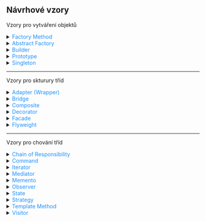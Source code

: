 ﻿## Návrhové vzory

Vzory pro vytváření objektů

<details>
<summary><span style="color:#1E90FF;">Factory Method</span></summary>

> [!IMPORTANT]
> Zaměřuje se na **vytváření jednoho typu produktu**. (Má jednu tovární metodu, která je přepsána v podtřídách.)
>
> Používá se, když je potřeba vytvořit objekty, které mohou být různých typů, ale sdílejí společné rozhraní.

- Problém:

  Představte si, že vytváříte aplikaci pro správu logistiky.

  První verze této aplikace zvládá pouze dopravu nákladními auty, takže většina kódu je v třídě `Truck`.

  Po čase se vaše aplikace stane populární. Denně dostáváte desítky požadavků od společností zabývajících se námořní
  dopravou, aby aplikace podporovala i námořní logistiku.

  <img src="../images/6Ry3w30HPF.png"/>

  > [!NOTE]
  > Přidání nové třídy do programu není jednoduché, pokud je zbytek kódu pevně svázán s existujícími třídami.

- Řešení:

  Vzor `Factory Method` navrhuje nahradit přímé volání konstruktorů (pomocí operátoru `new`) voláním speciální **tovární
  metody**.

  > [!NOTE]
  > Nemusíte se obávat: objekty se stále vytvářejí pomocí operátoru `new`, ale tento operátor je volán z tovární metody.
  >
  > Objekty vrácené tovární metodou se často nazývají **produkty**.

  <img src="../images/32ntGCZMUJ.png"/>

To umožňí možnost přepsat tovární metodu v podtřídě a změnit třídu produktů, které metoda vytváří

- Struktura:

  <img src="../images/SK8PEQ57KG.png"/>

    1. Produkt (`Product`): Definuje rozhraní pro objekty, které továrna vytváří.
    2. Konkrétní produkt (`ConcreteProduct`): Implementuje rozhraní produktu.
    3. Továrna (`Creator`): Deklaruje tovární metodu, která vrací objekty typu `Product`.
    4. Konkrétní továrna (`ConcreteCreator`): Přepisuje tovární metodu tak, aby vytvářela konkrétní produkty.

Tento vzor zajišťuje, že klientský kód (kód používající tovární metodu) nepozná rozdíl mezi produkty různých podtříd,
protože pracuje pouze s abstraktními produkty.

Příklad

```csharp
//1. Product interface
public interface ITransport
{
    void Deliver();
}

//2. ConcreteProduct classes
public class Truck : ITransport
{
    public void Deliver()
    {
        Console.WriteLine("Deliver by land in a box.");
    }
}

public class Ship : ITransport
{
    public void Deliver()
    {
        Console.WriteLine("Deliver by sea in a container.");
    }
}

//3. Creator abstract class
public abstract class Logistics
{
    // Factory Method
    public abstract ITransport CreateTransport();

    public void PlanDelivery()
    {
        var transport = CreateTransport();
        transport.Deliver();
    }
}

//4. ConcreteCreator classes
public class RoadLogistics : Logistics
{
    public override ITransport CreateTransport()
    {
        return new Truck();
    }
}

public class SeaLogistics : Logistics
{
    public override ITransport CreateTransport()
    {
        return new Ship();
    }
}

//5. Client code
class Program
{
    static void Main(string[] args)
    {
        Logistics logistics;

        // Depending on the configuration or environment, we can choose the logistics type
        logistics = new RoadLogistics();
        logistics.PlanDelivery();

        logistics = new SeaLogistics();
        logistics.PlanDelivery();
    }
}
```

</details>

<details>
<summary><span style="color:#1E90FF;">Abstract Factory</span></summary>

> [!IMPORTANT]
> Zaměřuje se na **vytváření celé rodiny produktů, které spolu souvisejí**. (Má několik továrních metod, které jsou
> implementovány v konkrétních továrnách.)
>
> Používá se, když je potřeba vytvořit sadu souvisejících nebo závislých objektů, které musí být použity společně.

- Problém:

  Představte si, že vytváříte simulátor obchodu s nábytkem.

  Kód se skládá z tříd, které reprezentují:
    1. Produkty z rodiny, jako například `Chair`, `Sofa` a `CoffeeTable`.
    2. Různé varianty této rodiny, například produkty `Chair`, `Sofa` a `CoffeeTable` jsou dostupné ve variantách
       `Modern`, `Victorian`, `ArtDeco`.

        <img src="../images/wVLtmuFEWr.png">

  Je třeba vytvořit jednotlivé kusy nábytku tak, aby odpovídaly ostatním objektům ve stejné rodině. (Zákazníci totiž
  neradi dostávají nesourodý nábytek.)

  <img src="../images/2gaLgutVIR.png">

  Moderní pohovka se nehodí k viktoriánským židlím.

  > [!NOTE]
  > Nechcete měnit stávající kód pokaždé, když přidáte nové produkty nebo rodiny produktů.
  >
  > Prodejci nábytku často aktualizují své katalogy, takže změny v základním kódu by byly zbytečně náročné.

- Řešení:

    1. Deklarování rozhraní pro každý typ produktu v rámci rodiny (např. židle, pohovka, konferenční stolek).

       Všechny varianty produktů poté implementují tato rozhraní.

       Například všechny varianty židlí implementují rozhraní `Chair`, všechny konferenční stolky implementují rozhraní
       `CoffeeTable` atd.

       <img src="../images/hJGmbHsLeI.png">

    2. Deklarovat `Abstract Factory` – rozhraní s metodami pro vytváření všech produktů v dané rodině (např.
       `createChair`, `createSofa`, `createCoffeeTable`).

       Tyto metody vrací `abstraktní` typy produktů, reprezentované výše zmíněnými rozhraními (`Chair`, `Sofa`,
       `CoffeeTable`).

       <img src="../images/ierpy4lHJC.png">

       Pro každou variantu produktů vytvoříte samostatnou tovární třídu, která vychází z rozhraní `AbstractFactory`.

       Například `ModernFurnitureFactory` vytvoří pouze produkty `ModernChair`, `ModernSofa` a `ModernCoffeeTable`.

  Klientský kód pracuje s továrnami i produkty výhradně prostřednictvím jejich abstraktních rozhraní.

  > [!NOTE]
  > To umožňuje měnit typ továrny a varianty produktů, které klientský kód obdrží, aniž by to klientský kód ovlivnilo.

- Struktura:

    <img src="../images/IN3lzoSUMT.png">

    1. Abstraktní produkty (`Abstract Products`)

       Rozhraní deklarující sadu příbuzných produktů tvořících jednu rodinu.

    2. Konkrétní produkty (`Concrete Products`)

       Implementace abstraktních produktů. Každý abstraktní produkt musí být implementován pro všechny varianty.
    3. Abstraktní továrna (`Abstract Factory`)

       Rozhraní deklarující metody pro vytváření produktů.
    4. Konkrétní továrny (`Concrete Factories`)

       Implementace abstraktní továrny.

       Každá konkrétní továrna odpovídá specifické variantě produktů.
    5. Klient (`Client`)

       Pracuje s produkty a továrnami prostřednictvím abstraktních rozhraní, což zajišťuje nezávislost na konkrétních
       implementacích.

Příklad:

```csharp
//1. Abstract Product interfaces
public interface IChair
{
    void SitOn();
}

public interface ISofa
{
    void LieOn();
}

public interface ICoffeeTable
{
    void PlaceItems();
}

//2. Concrete Product classes for Modern style
public class ModernChair : IChair
{
    public void SitOn()
    {
        Console.WriteLine("Sitting on a modern chair.");
    }
}

public class ModernSofa : ISofa
{
    public void LieOn()
    {
        Console.WriteLine("Lying on a modern sofa.");
    }
}

public class ModernCoffeeTable : ICoffeeTable
{
    public void PlaceItems()
    {
        Console.WriteLine("Placing items on a modern coffee table.");
    }
}

//2. Concrete Product classes for Victorian style
public class VictorianChair : IChair
{
    public void SitOn()
    {
        Console.WriteLine("Sitting on a Victorian chair.");
    }
}

public class VictorianSofa : ISofa
{
    public void LieOn()
    {
        Console.WriteLine("Lying on a Victorian sofa.");
    }
}

public class VictorianCoffeeTable : ICoffeeTable
{
    public void PlaceItems()
    {
        Console.WriteLine("Placing items on a Victorian coffee table.");
    }
}

//3. Abstract Factory interface
public interface IFurnitureFactory
{
    IChair CreateChair();
    ISofa CreateSofa();
    ICoffeeTable CreateCoffeeTable();
}

//4. Concrete Factory classes
public class ModernFurnitureFactory : IFurnitureFactory
{
    public IChair CreateChair()
    {
        return new ModernChair();
    }

    public ISofa CreateSofa()
    {
        return new ModernSofa();
    }

    public ICoffeeTable CreateCoffeeTable()
    {
        return new ModernCoffeeTable();
    }
}

public class VictorianFurnitureFactory : IFurnitureFactory
{
    public IChair CreateChair()
    {
        return new VictorianChair();
    }

    public ISofa CreateSofa()
    {
        return new VictorianSofa();
    }

    public ICoffeeTable CreateCoffeeTable()
    {
        return new VictorianCoffeeTable();
    }
}

//5. Client code
class Program
{
    static void Main(string[] args)
    {
        IFurnitureFactory factory;

        // Create modern furniture
        factory = new ModernFurnitureFactory();
        IChair modernChair = factory.CreateChair();
        ISofa modernSofa = factory.CreateSofa();
        ICoffeeTable modernTable = factory.CreateCoffeeTable();

        modernChair.SitOn();
        modernSofa.LieOn();
        modernTable.PlaceItems();

        // Create Victorian furniture
        factory = new VictorianFurnitureFactory();
        IChair victorianChair = factory.CreateChair();
        ISofa victorianSofa = factory.CreateSofa();
        ICoffeeTable victorianTable = factory.CreateCoffeeTable();

        victorianChair.SitOn();
        victorianSofa.LieOn();
        victorianTable.PlaceItems();
    }
}
```

</details>

<details>
<summary><span style="color:#1E90FF;">Builder</span></summary>

> [!IMPORTANT]
> Zaměřuje se na **konstrukci složitých objektů krok za krokem**. (Má několik metod pro konstrukci objektu, které mohou
> být volány v různém pořadí.)
>
> Používá se, když je potřeba vytvořit objekt, který se skládá z mnoha součástí, ale jeho vytváření je stejné pro
> všechny součásti.

- Problém:

  Představte si složitý objekt, který vyžaduje zdlouhavou a postupnou inicializaci mnoha polí a vnořených objektů.

  Takový inicializační kód bývá obvykle ukryt v obřím konstruktoru s mnoha parametry, nebo i hůře a to roztříštěn po
  celém klientském kódu.

    <img src="../images/NqjNbekRF2.png">

  Mohli byste program příliš zkomplikovat tím, že byste vytvořili podtřídu pro každou možnou konfiguraci objektu.

  Například, uvažujme, jak vytvořit objekt `House`.

    - Pro stavbu jednoduchého domu potřebujete postavit čtyři zdi a podlahu, nainstalovat dveře, osadit okna a postavit
      střechu. Ale co když chcete větší, světlejší dům se zahradou a dalšími vychytávkami (jako je topný systém, vodovod
      a elektroinstalace)?

      Nejjednodušším řešením je rozšířit základní třídu `House` a vytvořit sadu podtříd pokrývajících všechny kombinace
      parametrů. (Nakonec ale skončíte s obrovským množstvím podtříd.)

      Každý nový parametr, jako například styl verandy, si vyžádá další růst této hierarchie.

      Existuje jiný přístup, který nevyžaduje množení podtříd.

    - Můžete vytvořit obří konstruktor přímo v základní třídě `House` s veškerými možnými parametry, které objekt domu
      ovládají. (Tento přístup sice eliminuje potřebu podtříd, ale vytváří jiný problém.)

        <img src="../images/oXiTjeGZYK.png">

      Konstruktor s mnoha parametry má své nevýhody a to, že ne všechny parametry jsou vždy potřebné.

      Ve většině případů bude většina parametrů nepoužitá, což činí kód těžko čitelným a udržovatelným. (Například jen
      zlomek domů má bazény, takže parametry týkající se bazénů budou devětkrát z deseti zbytečné.)

- Řešení:

  Vzor Builder navrhuje přesunout kód konstrukce objektů z jejich vlastní třídy do samostatných objektů nazývaných
  `builders`.

    <img src="../images/XKFGaxW3GC.png">

  Tento vzor umožňuje konstruovat složité objekty krok za krokem.

  Nedovoluje ostatním objektům přístup k produktu během jeho konstrukce.

  Vzor organizuje konstrukci objektu do sady kroků (`buildWalls`, `buildDoor` atd.).

  Pro vytvoření objektu spustíte na objektu builder sérii těchto kroků.

  Důležitou částí je, že nemusíte volat všechny kroky. (Můžete zavolat jen ty kroky, které jsou potřebné pro vytvoření
  konkrétní konfigurace objektu.)

  Některé kroky konstrukce mohou vyžadovat různé implementace, když potřebujete vytvořit různé reprezentace produktu. (
  Například stěny chaty mohou být postaveny ze dřeva, zatímco stěny hradu musí být postaveny z kamene.)

  V tomto případě můžete vytvořit několik různých tříd builderů, které implementují stejnou sadu kroků, ale různými
  způsoby. Poté můžete tyto buildery použít v procesu konstrukce (tj. v nařízené sadě volání konstrukčních kroků) k
  vytvoření různých druhů objektů.

    <img src="../images/o5mZ6uXeRR.png">

  Například si představte builder, který staví vše ze dřeva a skla, druhý, který staví vše z kamene a železa, a třetí,
  který používá zlato a diamanty.

  Zavoláním stejné sady kroků získáte běžný dům od prvního builderu, malý hrad od druhého a palác od třetího.

  To by však fungovalo pouze v případě, že klientský kód, který volá stavební kroky, dokáže komunikovat s buildery
  pomocí společného rozhraní.

    <hr>

  Director

  Můžete jít dál a přesunout sérii volání kroků builderu, které používáte k vytvoření produktu, do samostatné třídy
  nazývané `director`.

  Třída director definuje pořadí, ve kterém se provádějí stavební kroky, zatímco builder poskytuje implementaci těchto
  kroků.

  <img src="../images/Z4EPv2avqi.png">

  Director zná, jaké kroky provést, aby vznikl funkční produkt.

  Použití třídy director není nezbytné. (Kroky konstrukce můžete vždy volat v určitém pořadí přímo z klientského kódu.)
  Třída director však může být vhodným místem pro uložení různých konstrukčních rutin, abyste je mohli znovu použít v
  celém programu.

  Navíc třída director zcela skrývá detaily konstrukce produktu před klientským kódem. (Klient potřebuje pouze přiřadit
  builder k directorovi, spustit konstrukci přes director a získat výsledek od builderu.)

- Struktura

    1. Rozhraní Builder deklaruje kroky konstrukce produktu, které jsou společné pro všechny typy builderů.

    2. Konkrétní buildeři poskytují různé implementace konstrukčních kroků. (Konkrétní buildeři mohou produkovat
       produkty, které nemusí dodržovat společné rozhraní.)

    3. Produkty jsou výsledné objekty. (Produkty vytvořené různými buildry nemusí patřit do stejné hierarchie tříd nebo
       rozhraní.)

    4. Třída Director definuje pořadí, ve kterém se volají konstrukční kroky, takže můžete vytvářet a znovu používat
       specifické konfigurace produktů.

    5. Klient musí přiřadit jeden z builder objektů k directorovi.

       Obvykle se to dělá jen jednou, prostřednictvím parametrů konstruktoru directora.

       Poté director používá tento builder objekt pro veškerou další konstrukci.

       Existuje však alternativní přístup, kdy klient předává builder objekt metodě produkce directora. (V tomto případě
       můžete použít jiný builder pokaždé, když
       něco produkujete s directorem.)

Příklad:

```csharp
// Rozhraní pro produkt
public interface IHouse
{
    void Show();
}

// Konkrétní produkt - Dřevěný dům
public class WoodenHouse : IHouse
{
    public void Show()
    {
        Console.WriteLine("Dřevěný dům postaven.");
    }
}

// Konkrétní produkt - Kamenný dům
public class StoneHouse : IHouse
{
    public void Show()
    {
        Console.WriteLine("Kamenný dům postaven.");
    }
}

// Rozhraní pro builder
public interface IHouseBuilder
{
    void BuildWalls();
    void BuildDoors();
    void BuildWindows();
    void BuildRoof();
    IHouse GetHouse();
}

// Konkrétní builder - Dřevěný dům
public class WoodenHouseBuilder : IHouseBuilder
{
    private WoodenHouse house = new WoodenHouse();

    public void BuildWalls()
    {
        Console.WriteLine("Stavba dřevěných zdí.");
    }

    public void BuildDoors()
    {
        Console.WriteLine("Instalace dřevěných dveří.");
    }

    public void BuildWindows()
    {
        Console.WriteLine("Instalace dřevěných oken.");
    }

    public void BuildRoof()
    {
        Console.WriteLine("Stavba dřevěné střechy.");
    }

    public IHouse GetHouse()
    {
        return house;
    }
}

// Konkrétní builder - Kamenný dům
public class StoneHouseBuilder : IHouseBuilder
{
    private StoneHouse house = new StoneHouse();

    public void BuildWalls()
    {
        Console.WriteLine("Stavba kamenných zdí.");
    }

    public void BuildDoors()
    {
        Console.WriteLine("Instalace kamenných dveří.");
    }

    public void BuildWindows()
    {
        Console.WriteLine("Instalace kamenných oken.");
    }

    public void BuildRoof()
    {
        Console.WriteLine("Stavba kamenné střechy.");
    }

    public IHouse GetHouse()
    {
        return house;
    }
}

// Director třída
public class HouseDirector
{
    private IHouseBuilder builder;

    public HouseDirector(IHouseBuilder builder)
    {
        this.builder = builder;
    }

    public void ConstructHouse()
    {
        builder.BuildWalls();
        builder.BuildDoors();
        builder.BuildWindows();
        builder.BuildRoof();
    }
}

// Klientský kód
class Program
{
    static void Main(string[] args)
    {
        // Vytvoření dřevěného domu
        IHouseBuilder woodenBuilder = new WoodenHouseBuilder();
        HouseDirector director = new HouseDirector(woodenBuilder);
        director.ConstructHouse();
        IHouse woodenHouse = woodenBuilder.GetHouse();
        woodenHouse.Show();
        
        // Vytvoření kamenného domu
        IHouseBuilder stoneBuilder = new StoneHouseBuilder();
        director = new HouseDirector(stoneBuilder);
        director.ConstructHouse();
        IHouse stoneHouse = stoneBuilder.GetHouse();
        stoneHouse.Show();
        
        // Vytvoření dřevěného domu bez použití Directora
        IHouseBuilder woodenBuilder = new WoodenHouseBuilder();
        woodenBuilder.BuildWalls();
        woodenBuilder.BuildDoors();
        woodenBuilder.BuildWindows();
        woodenBuilder.BuildRoof();
        IHouse woodenHouse = woodenBuilder.GetHouse();
        woodenHouse.Show();
    }
}
```

</details>

<details>
<summary><span style="color:#1E90FF;">Prototype</span></summary>

> [!IMPORTANT]
> Zaměřuje se na **vytváření objektů pomocí kopírování existujících objektů**. (Má metodu `clone`, která vytváří kopii
> objektu.)
>
> Používá se, když je potřeba vytvořit objekt, který je podobný existujícímu objektu, ale s některými změnami.

- Problém

  Představte si, že máte objekt a chcete vytvořit jeho přesnou kopii.

  Jak byste to udělali? Nejprve musíte vytvořit nový objekt stejné třídy. Poté musíte projít všechna pole původního
  objektu a zkopírovat jejich hodnoty do nového objektu.

  Super! Ale je tu háček. Ne všechny objekty lze takto kopírovat, protože některá jejich pole mohou být soukromá a
  nedostupná zvenčí.

  <img src="../images/gddGxGy2O7.png">

  Kopírování objektu „z vnějšku“ není vždy možné.

  Dalším problémem přímého přístupu je to, že musíte znát třídu objektu, abyste vytvořili jeho duplikát, čímž váš kód
  závisí na této třídě.

  Pokud vás další závislost neděsí, je tu ještě jedna potíž. Někdy znáte pouze rozhraní, kterému objekt odpovídá,
  nikoliv jeho konkrétní třídu. Například když metoda přijímá parametry, které splňují určité rozhraní.


- Řešení

  Vzor `prototyp` deleguje proces klonování na samotné objekty, které mají být klonovány.

  Tento vzor definuje společné rozhraní pro všechny objekty podporující klonování. (Toto rozhraní umožňuje klonovat
  objekt, aniž byste museli spojovat váš kód s třídou tohoto objektu.)

  Obvykle toto rozhraní obsahuje pouze jednu metodu `clone`.

  Implementace metody `clone` je velmi podobná ve všech třídách. (Metoda vytvoří objekt aktuální třídy a přenese všechny
  hodnoty polí starého objektu do nového.)

  > [!NOTE]
  > Můžete dokonce kopírovat soukromá pole, protože většina programovacích jazyků umožňuje objektům přistupovat k
  soukromým polím jiných objektů patřících ke stejné třídě.

  Objekt, který podporuje klonování, se nazývá `prototyp`. (Pokud mají vaše objekty desítky polí a stovky možných
  konfigurací, může jejich klonování sloužit jako alternativa k podtřídám.)

  <img src="../images/lRCeGcyyCN.png">

    - Struktura

        1. Rozhraní prototypu

           Deklaruje metodu klonování.

        2. Konkrétní prototyp

           Implementuje metodu klonování.

           Kromě kopírování dat původního objektu do klonu může tato metoda řešit i některé okrajové případy spojené s
           klonováním, jako je klonování propojených objektů, rozplétání
           rekurzivních závislostí atd.

        3. Klient

           Může vytvořit kopii libovolného objektu, který implementuje rozhraní prototypu.

Příklad:

```csharp
// Rozhraní pro prototyp
public interface IPrototype
{
    IPrototype Clone();
}

// Konkrétní prototyp - Kniha
public class Book : IPrototype
{
    public string Title { get; set; }
    public string Author { get; set; }

    public Book(string title, string author)
    {
        Title = title;
        Author = author;
    }

    // Metoda klonování
    public IPrototype Clone()
    {
        return new Book(Title, Author);
    }

    public void ShowDetails()
    {
        Console.WriteLine($"Kniha: {Title}, Autor: {Author}");
    }
}

// Klientský kód
class Program
{
    static void Main(string[] args)
    {
        // Původní objekt
        Book originalBook = new Book("1984", "George Orwell");
        originalBook.ShowDetails();

        // Klonovaný objekt
        Book clonedBook = (Book)originalBook.Clone();
        clonedBook.ShowDetails();
    }
}
```

</details>

<details>
<summary><span style="color:#1E90FF;">Singleton</span></summary>

> [!IMPORTANT]
> Zaměřuje se na **zajištění, že třída má pouze jednu instanci** a poskytuje globální přístup k ní.
>
> Používá se, když je potřeba, aby v systému existovala pouze jedna instance třídy, která je sdílena všemi ostatními

- Problém

  Vzor Singleton řeší dva problémy zároveň a porušuje `Princip jediné odpovědnosti`:

    1. Zajistit, že třída má pouze jednu instanci.

       Proč by někdo chtěl kontrolovat, kolik instancí třída má? Nejčastější důvod je kontrola přístupu k nějakému
       sdílenému zdroji, například databázi nebo souboru.

       Představte si, že jste vytvořili objekt, ale po chvíli jste se rozhodli vytvořit nový.

       Místo toho, abyste obdrželi nový objekt, dostanete ten, který jste již vytvořili.  (Tento způsob chování nelze
       implementovat běžným konstruktorem, protože volání konstruktoru musí vždy vrátit nový objekt podle návrhu.)

       <img src="../images/DI1aOl6eDo.png">

       Klienti si nemusí ani uvědomit, že pracují stále s tím samým objektem.

    2. Poskytnout globální přístupový bod k této instanci

       Stejně jako globální proměnná, i Singleton vzor vám umožňuje přistupovat k objektu z jakéhokoli místa v
       programu. (Nicméně chrání tuto instanci před přepsáním jiným kódem.)


- Řešení

  Všechny implementace Singleton mají dva společné kroky:

  - Udělejte výchozí konstruktor soukromý, aby zabránil jiným objektům používat operátor `new` s třídou Singleton.

  - Vytvořte statickou metodu pro tvorbu objektu, která slouží jako konstruktor.

    Tato metoda volá soukromý konstruktor pro vytvoření objektu a uloží ho do statického pole.

    Všechny následující volání této metody vrací tento uložený objekt.

Příklad:

```csharp
// Singleton třída
public class Singleton
{
    // Statická proměnná pro uložení jediné instance třídy
    private static Singleton instance;

    // Soukromý konstruktor, aby se zabránilo vytváření instancí zvenčí
    private Singleton() { }

    // Statická metoda pro získání jediné instance třídy
    public static Singleton GetInstance()
    {
        if (instance == null)
        {
            instance = new Singleton();
        }
        return instance;
    }

    // Příklad metody třídy Singleton
    public void ShowMessage()
    {
        Console.WriteLine("Toto je Singleton instance.");
    }
}

// Klientský kód
class Program
{
    static void Main(string[] args)
    {
        // Získání jediné instance třídy Singleton
        Singleton singleton = Singleton.GetInstance();
        singleton.ShowMessage();

        // Pokus o vytvoření další instance vrátí stejnou instanci
        Singleton anotherSingleton = Singleton.GetInstance();
        anotherSingleton.ShowMessage();

        // Ověření, že obě instance jsou stejné
        Console.WriteLine(object.ReferenceEquals(singleton, anotherSingleton)); // Výstup: True
    }
}
```
</details>

---

Vzory pro skturury tříd

<details>
<summary><span style="color:#1E90FF;">Adapter (Wrapper)</span></summary>

> [!IMPORTANT]
> Zaměřuje se na **přizpůsobení rozhraní existující třídy tak, aby vyhovovalo potřebám jiné třídy**.
> 
> Používá se, když je potřeba propojit dvě třídy, které nemají kompatibilní rozhraní.

- Problém

    Představte si, že vytváříte aplikaci pro sledování akciového trhu. 

    Aplikace stahuje data o akciích z různých zdrojů ve formátu XML a poté zobrazuje uživatelsky příjemné grafy a diagramy.

    V určitém okamžiku se rozhodnete vylepšit aplikaci integrací chytré analytické knihovny třetí strany. Ale je tu háček: analytická knihovna funguje pouze s daty ve formátu JSON.

    <img src="../images/gwMfzQMOvC.png">

    Nemůžete použít analytickou knihovnu "tak jak je", protože očekává data v formátu, který je nekompatibilní s vaší aplikací.

    Můžete změnit knihovnu, aby pracovala s XML. (To by však mohlo zničit některý existující kód, který na knihovnu spoléhá, nebo možná nemáte přístup k původnímu kódu knihovny, což tuto možnost činí nemožnou.)


- Řešení

    Můžete vytvořit `adapter`. 

    To je speciální objekt, který převádí rozhraní jednoho objektu tak, aby ho druhý objekt mohl pochopit.

    Adapter zabalí jeden z objektů a skryje složitost převodu, který se děje v pozadí. (Zabalený objekt si ani neuvědomuje adapter.) 

    Například můžete zabalit objekt, který pracuje v metrech a kilometrech, do adapteru, který převádí všechna data na imperiální jednotky, jako jsou stopy a míle.

    Adaptéry mohou nejen převádět data do různých formátů, ale mohou také pomoci objektům s různými rozhraními spolupracovat. 

    Jak to funguje:

    1. Adapter získá rozhraní kompatibilní s jedním z existujících objektů.
    2. Pomocí tohoto rozhraní může existující objekt bezpečně volat metody adapteru.
    3. Po obdržení požadavku adapter předá žádost druhému objektu, ale ve formátu a pořadí, které druhý objekt očekává.

    Někdy je dokonce možné vytvořit obousměrný adapter, který může převádět volání v obou směrech.

    <img src="../images/7NaF0iqhX4.png">

    Vraťme se zpět k naší aplikaci pro akciový trh. 

    Abychom vyřešili dilema nekompatibilních formátů, můžeme vytvořit XML-to-JSON adaptéry pro každou třídu analytické knihovny, se kterou náš kód přímo pracuje. 

    Poté upravíme náš kód, aby komunikoval s knihovnou pouze prostřednictvím těchto adaptérů. 

    Když adapter obdrží požadavek, přeloží příchozí XML data do JSON struktury a předá požadavek na příslušné metody zabaleného analytického objektu.

- Struktura

    <img src="../images/FGHnDA1tNp.png">

1. Client

    Třída, která obsahuje existující obchodní logiku programu.
2. Client Interface
 
    Popisuje protokol, který musí ostatní třídy dodržovat, aby mohly spolupracovat s klientským kódem.
3. Service

    Je užitečná třída (obvykle třetí strany nebo legacy), kterou klient nemůže použít přímo, protože má nekompatibilní rozhraní.
4. Adapter

    Třída, která je schopná pracovat s klientem i službou: implementuje klientské rozhraní, zatímco obaluje objekt služby. 

    Adapter přijímá volání od klienta prostřednictvím klientského rozhraní a převádí je na volání zabaleného objektu služby v formátu, který služba chápe.
5. Klientský kód není spojen s konkrétní třídou adapteru, pokud pracuje s adapterem prostřednictvím klientského rozhraní. 

    Díky tomu můžete do programu přidávat nové typy adapterů, aniž byste rozbili existující klientský kód. 

    > [!NOTE]
    > To může být užitečné, když se změní nebo nahradí rozhraní třídy služby, jelikož stačí vytvořit novou třídu adapteru, aniž byste museli měnit klientský kód.

Příklad:

```csharp
// Rozhraní klienta, které očekává data ve formátu JSON
public interface IJsonData
{
    string GetJsonData();
}

// Třída služby, která poskytuje data ve formátu XML
public class XmlDataService
{
    public string GetXmlData()
    {
        return "<data><item>Hodnota</item></data>";
    }
}

// Adapter, který převádí XML data na JSON data
public class XmlToJsonAdapter : IJsonData
{
    private readonly XmlDataService _xmlDataService;

    public XmlToJsonAdapter(XmlDataService xmlDataService)
    {
        _xmlDataService = xmlDataService;
    }

    public string GetJsonData()
    {
        // Získání XML dat ze služby
        string xmlData = _xmlDataService.GetXmlData();

        // Převod XML na JSON (zde je to zjednodušeno)
        string jsonData = "{\"data\": {\"item\": \"Hodnota\"}}";

        return jsonData;
    }
}

// Klientský kód, který pracuje s daty ve formátu JSON
public class Client
{
    private readonly IJsonData _jsonData;

    public Client(IJsonData jsonData)
    {
        _jsonData = jsonData;
    }

    public void DisplayData()
    {
        string data = _jsonData.GetJsonData();
        Console.WriteLine("Data ve formátu JSON: " + data);
    }
}

// Hlavní program
class Program
{
    static void Main(string[] args)
    {
        // Vytvoření instance služby, která poskytuje XML data
        XmlDataService xmlDataService = new XmlDataService();

        // Vytvoření adapteru, který převádí XML data na JSON data
        IJsonData jsonData = new XmlToJsonAdapter(xmlDataService);

        // Vytvoření klienta, který pracuje s JSON daty
        Client client = new Client(jsonData);

        // Zobrazení dat ve formátu JSON
        client.DisplayData();
    }
}
```
</details>

<details>
<summary><span style="color:#1E90FF;">Bridge</span></summary>

> [!IMPORTANT]
> Zaměřuje se na **rozložení velké třídy nebo několika tříd do dvou samostatných hierarchií** - abstrakce a implementace - které mohou být vyvíjeny nezávisle na sobě.
> 
> Používá se, když je potřeba, aby se abstrakce a implementace mohly vyvíjet nezávisle na sobě.

- Problém

    Řekněme, že máte geometrií `Shape` třídu se dvěma podtřídami: `Circle` a `Square`. 

    Chcete tuto hierarchii tříd rozšířit o barvy, takže plánujete vytvořit podtřídy `Red` a `Blue` pro tvary. 

    Avšak, protože už máte dvě podtřídy, budete muset vytvořit čtyři kombinace tříd, jako například `BlueCircle` a `RedSquare`.

    <img src="../images/cFT7edPhap.png">

    Počet kombinací tříd roste v geometrické progresi.

- Řešení

    Vzor Bridge se tento problém snaží vyřešit přechodem od dědičnosti k objektové kompozici.

    To znamená, že extrahujete jednu z dimenzí do samostatné hierarchie tříd, takže původní třídy budou odkazovat na objekt z nové hierarchie, místo aby měly celý svůj stav a chování v jedné třídě.

    <img src="../images/7Biis7dol1.png">

    Můžete zabránit explozí hierarchie tříd tím, že ji přeměníte na několik souvisejících hierarchií.

Příklad:

```csharp
// Rozhraní implementace
public interface IColor
{
    void ApplyColor();
}

// Konkrétní implementace - Červená barva
public class RedColor : IColor
{
    public void ApplyColor()
    {
        Console.WriteLine("Aplikování červené barvy.");
    }
}

// Konkrétní implementace - Modrá barva
public class BlueColor : IColor
{
    public void ApplyColor()
    {
        Console.WriteLine("Aplikování modré barvy.");
    }
}

// Abstrakce
public abstract class Shape
{
    protected IColor color;

    protected Shape(IColor color)
    {
        this.color = color;
    }

    public abstract void Draw();
}

// Rozšířená abstrakce - Kruh
public class Circle : Shape
{
    public Circle(IColor color) : base(color) { }

    public override void Draw()
    {
        Console.Write("Kreslení kruhu s barvou: ");
        color.ApplyColor();
    }
}

// Rozšířená abstrakce - Čtverec
public class Square : Shape
{
    public Square(IColor color) : base(color) { }

    public override void Draw()
    {
        Console.Write("Kreslení čtverce s barvou: ");
        color.ApplyColor();
    }
}

// Klientský kód
class Program
{
    static void Main(string[] args)
    {
        // Vytvoření červeného kruhu
        Shape redCircle = new Circle(new RedColor());
        redCircle.Draw();

        // Vytvoření modrého čtverce
        Shape blueSquare = new Square(new BlueColor());
        blueSquare.Draw();
    }
}
```
</details>

<details>
<summary><span style="color:#1E90FF;">Composite</span></summary>

> [!IMPORTANT]
> Zaměřuje se na **seskupení objektů do stromové struktury, aby bylo možné pracovat s jednotlivými objekty i skupinami objektů stejným způsobem**.
> 
> Používá se, když je potřeba pracovat s objekty a skupinami objektů stejným způsobem.

- Problém

    Má smysl pouze tehdy, když jádrový model vaší aplikace lze reprezentovat jako strom.

    Například si představte, že máte dva typy objektů: `Produkty` a `Krabice`. 

    - `Krabice` může obsahovat několik `Produktů` a také několik menších `Krabic`. 
    - Tyto malé `Krabice` mohou také obsahovat některé `Produkty` nebo ještě menší `Krabice` a tak dále.

    Řekněme, že se rozhodnete vytvořit objednávkový systém, který používá tyto třídy. 

    Objednávky mohou obsahovat jednoduché produkty bez jakéhokoliv balení, stejně jako krabice plné produktů... a dalších krabic. Jak byste určili celkovou cenu takové objednávky?

    <img src="../images/HV5zUWuMiu.png">

    Objednávka může zahrnovat různé produkty, zabalené v krabicích, které jsou zabalené v ještě větších krabicích a tak dále. (Celá struktura vypadá jako obrácený strom.)

    Můžete zkusit přímý přístup, tak že rozbalíte všechny krabice, projdete všechny produkty a pak spočítáte celkovou cenu. 

    To by bylo v reálném světě proveditelné, ale v programu to není tak jednoduché, jako provést smyčku. 

    Musíte znát třídy `Produktů` a `Krabic`, kterými procházíte, úroveň zanoření krabic a další detaily předem. 

    To vše činí přímý přístup buď příliš nepohodlným, nebo dokonce nemožným.

- Řešení

    Vzorec `Composite` navrhuje, abyste pracovali s `Produkty` a `Krabicemi` prostřednictvím společného rozhraní, které vyhlašuje metodu pro výpočet celkové ceny.

    Jak by tato metoda fungovala? U produktu by jednoduše vrátila cenu produktu. 

    - U krabice by prošla každý prvek, který obsahuje, zeptala se na jeho cenu a pak vrátila celkovou cenu této krabice. 
    - Pokud by některý z těchto prvků byla menší krabice, tato krabice by začala procházet svůj obsah a tak dále, dokud by nebyly vypočítány ceny všech vnitřních komponent.
    - Krabice by dokonce mohla přidat nějaké dodatečné náklady na konečnou cenu, například náklady na balení.

    <img src="../images/A6QaLVyhyO.png">

    Vzorec `Composite` umožňuje provádět chování rekurzivně na všech komponentách objektového stromu.

    Největší výhodou tohoto přístupu je, že se nemusíte starat o konkrétní třídy objektů, které tvoří strom. 

    Nemusíte vědět, zda je objekt jednoduchý produkt, nebo sofistikovaná krabice. 

    Všechny je můžete ošetřovat stejně prostřednictvím společného rozhraní. 

    Když zavoláte metodu, objekty samy předají požadavek dolů stromem.

- Struktura

    <img src="../images/lhkGBjJ7SB.png">

    1. Component

       Rozhraní popisuje operace, které jsou společné jak pro jednoduché, tak pro složité prvky stromu.

    2. Leaf

       Základní prvek stromu, který nemá pod-prvky.

       Obvykle právě listové komponenty vykonávají většinu skutečné práce, protože nemají nikoho, na koho by práci delegovaly.

    3. Container (nebo také `composite`)

       Prvek, který má pod-prvky: listy nebo jiné kontejnery.

       Kontejner nezná konkrétní třídy svých dětí. (Pracuje s pod-prvky pouze prostřednictvím komponentového rozhraní.)

       Po obdržení požadavku kontejner deleguje práci na své pod-prvky, zpracuje mezivýsledky a pak vrátí konečný výsledek klientovi.

    4. Client

       Pracuje se všemi prvky prostřednictvím komponentového rozhraní. (Díky tomu může klient pracovat stejně s jednoduchými i složitými prvky stromu.)

Příklad:

```csharp
// Rozhraní Component, které deklaruje operace společné pro jednoduché i složité prvky stromu
public interface IComponent
{
    void DisplayPrice();
}

// Třída Leaf, která reprezentuje základní prvek stromu bez pod-prvků
public class Product : IComponent
{
    private string name;
    private int price;

    public Product(string name, int price)
    {
        this.name = name;
        this.price = price;
    }

    public void DisplayPrice()
    {
        Console.WriteLine($"{name}: {price} Kč");
    }
}

// Třída Composite, která reprezentuje prvek stromu s pod-prvky
public class Box : IComponent
{
    private string name;
    private List<IComponent> components = new List<IComponent>();

    public Box(string name)
    {
        this.name = name;
    }

    public void AddComponent(IComponent component)
    {
        components.Add(component);
    }

    public void DisplayPrice()
    {
        Console.WriteLine($"{name} obsahuje:");
        foreach (var component in components)
        {
            component.DisplayPrice();
        }
    }
}

// Klientský kód
class Program
{
    static void Main(string[] args)
    {
        // Vytvoření produktů
        IComponent product1 = new Product("Produkt 1", 100);
        IComponent product2 = new Product("Produkt 2", 200);
        IComponent product3 = new Product("Produkt 3", 300);

        // Vytvoření krabice a přidání produktů
        Box box1 = new Box("Krabice 1");
        box1.AddComponent(product1);
        box1.AddComponent(product2);

        // Vytvoření další krabice a přidání produktů a krabice
        Box box2 = new Box("Krabice 2");
        box2.AddComponent(box1);
        box2.AddComponent(product3);

        // Zobrazení cen všech produktů a krabic
        box2.DisplayPrice();
    }
}
```
</details>

<details>
<summary><span style="color:#1E90FF;">Decorator</span></summary>

> [!IMPORTANT]
> Zaměřuje se na **přidání nových funkcí existující třídě, aniž by bylo nutné měnit její kód**.
> 
> Používá se, když je potřeba přidat nové funkce existující třídě, ale nemůžete nebo nechcete měnit její kód.

- Problém

    Představte si, že máte třídu `Car`, která má metodu `Drive`. 

    Nyní chcete přidat novou funkcionalitu, například `CarWithNavigation`, která umožňuje vozidlu navigovat. 

    Můžete přidat novou metodu `Navigate` do třídy `Car`, ale co když budete chtít vozidlo s navigací, ale bez klimatizace? 

    Nebo vozidlo s klimatizací, ale bez navigace? 

    Nebo vozidlo s oběma funkcemi? 

    Přidávání všech těchto kombinací do třídy `Car` by vedlo k explozi tříd.

- Řešení

    Vzor `Decorator` řeší tento problém tím, že vytváří nové třídy, které obalují původní třídu a přidávají novou funkcionalitu.

    Každý dekorátor implementuje stejné rozhraní jako původní třída a obsahuje odkaz na původní třídu. 

    Když dekorátor obdrží požadavek, může buď přidat novou funkcionalitu, nebo předat požadavek původní třídě.

    Výhodou tohoto přístupu je, že můžete kombinovat různé dekorátory, abyste získali různé kombinace funkcí. 

    Můžete také snadno přidávat nové dekorátory, aniž byste museli měnit původní třídu.

Příklad:

```csharp
// Rozhraní pro auto
public interface ICar
{
    void Drive();
}

// Konkrétní třída auta
public class Car : ICar
{
    public void Drive()
    {
        Console.WriteLine("Auto jede.");
    }
}

// Abstraktní dekorátor, který implementuje rozhraní ICar
public abstract class CarDecorator : ICar
{
    protected ICar car;

    public CarDecorator(ICar car)
    {
        this.car = car;
    }

    public virtual void Drive()
    {
        car.Drive();
    }
}

// Konkrétní dekorátor pro navigaci
public class CarWithNavigation : CarDecorator
{
    public CarWithNavigation(ICar car) : base(car) { }

    public override void Drive()
    {
        base.Drive();
        Console.WriteLine("Navigace je zapnutá.");
    }
}

// Konkrétní dekorátor pro klimatizaci
public class CarWithAirConditioning : CarDecorator
{
    public CarWithAirConditioning(ICar car) : base(car) { }

    public override void Drive()
    {
        base.Drive();
        Console.WriteLine("Klimatizace je zapnutá.");
    }
}

// Klientský kód
class Program
{
    static void Main(string[] args)
    {
        // Vytvoření základního auta
        ICar car = new Car();
        car.Drive();

        // Vytvoření auta s navigací
        ICar carWithNav = new CarWithNavigation(car);
        carWithNav.Drive();

        // Vytvoření auta s navigací a klimatizací
        ICar carWithNavAndAC = new CarWithAirConditioning(carWithNav);
        carWithNavAndAC.Drive();
    }
}
```

</details>

<details>
<summary><span style="color:#1E90FF;">Facade</span></summary>

> [!IMPORTANT]
> Zaměřuje se na **poskytnutí jednoduchého rozhraní pro složitý systém tříd**.
> 
> Používá se, když je potřeba poskytnout jednoduché rozhraní pro složitý systém tříd.

- Problém

    Představte si, že máte složitý systém tříd, který poskytuje mnoho funkcí, ale je obtížné s ním pracovat. 

    Například, když potřebujete provést několik kroků, než můžete zavolat metodu, která vás zajímá. 

    Nebo když musíte pracovat s několika třídami najednou, abyste dosáhli svého cíle.

- Řešení

    Vzor `Facade` poskytuje jednoduché rozhraní pro složitý systém tříd. 

    Toto rozhraní skrývá složitost systému a poskytuje jednotné rozhraní pro klienty.

    Když klient zavolá metodu na fasádě, fasáda zpracuje požadavek a předá ho jednotlivým třídám v systému. 

    Klient nemusí znát vnitřní strukturu systému ani pracovat s jednotlivými třídami přímo.

    Výhody fasády:

    - Skrývá složitost systému.
    - Poskytuje jednotné rozhraní pro klienty.
    - Umožňuje snadné použití systému.

Příklad:

```csharp
// Rozhraní pro subsystém A
public class SubsystemA
{
    public void OperationA()
    {
        Console.WriteLine("Operace A");
    }
}

// Rozhraní pro subsystém B
public class SubsystemB
{
    public void OperationB()
    {
        Console.WriteLine("Operace B");
    }
}

// Fasáda, která poskytuje jednoduché rozhraní pro složitý systém tříd
public class Facade
{
    private SubsystemA subsystemA;
    private SubsystemB subsystemB;

    public Facade()
    {
        subsystemA = new SubsystemA();
        subsystemB = new SubsystemB();
    }

    public void Operation()
    {
        subsystemA.OperationA();
        subsystemB.OperationB();
    }
}

// Klientský kód
class Program
{
    static void Main(string[] args)
    {
        Facade facade = new Facade();
        facade.Operation();
    }
}
```
</details>

<details>
<summary><span style="color:#1E90FF;">Flyweight</span></summary>

> [!IMPORTANT]
> Zaměřuje se na **sdílení velkého počtu malých objektů**.
> 
> Používá se, když je potřeba vytvořit velké množství malých objektů.

- Problém

    Představte si, že máte aplikaci pro kreslení, která umožňuje uživatelům kreslit různé tvary. 

    Každý tvar má svou vlastní barvu, kterou si uživatel může vybrat. 

    Když uživatel vybere tvar a barvu, aplikace vytvoří nový objekt pro tento tvar a barvu.

    Pokud uživatel vybere stejný tvar a barvu, aplikace vytvoří nový objekt. 

    To může vést k vytvoření velkého množství objektů, které jsou si velmi podobné.

- Řešení

    Vzor `Flyweight` řeší tento problém tím, že vytváří jednu instanci objektu pro každý unikátní stav objektu a sdílí ji mezi všemi objekty se stejným stavem.

    Když uživatel vybere tvar a barvu, aplikace nevytváří nový objekt, ale používá existující objekt pro tento tvar a barvu.

    Výhody vzoru `Flyweight`:

    - Ušetří paměť tím, že sdílí objekty.
    - Sníží počet objektů v paměti.
    - Umožňuje vytvářet velké množství objektů.

Příklad:

```csharp
// Rozhraní pro Flyweight
public interface IShape
{
    void Draw(string color);
}

// Konkrétní třída Flyweight
public class Circle : IShape
{
    private string _shapeType;

    public Circle()
    {
        _shapeType = "Kruh";
    }

    public void Draw(string color)
    {
        Console.WriteLine($"Kreslení {_shapeType} s barvou: {color}");
    }
}

// Flyweight Factory
public class ShapeFactory
{
    private static Dictionary<string, IShape> _shapes = new Dictionary<string, IShape>();

    public static IShape GetShape(string shapeType)
    {
        if (!_shapes.ContainsKey(shapeType))
        {
            switch (shapeType)
            {
                case "Kruh":
                    _shapes[shapeType] = new Circle();
                    break;
                // Můžete přidat další tvary zde
            }
        }
        return _shapes[shapeType];
    }
}

// Klientský kód
class Program
{
    static void Main(string[] args)
    {
        IShape shape1 = ShapeFactory.GetShape("Kruh");
        shape1.Draw("Červená");

        IShape shape2 = ShapeFactory.GetShape("Kruh");
        shape2.Draw("Modrá");

        IShape shape3 = ShapeFactory.GetShape("Kruh");
        shape3.Draw("Zelená");

        // Ověření, že shape1, shape2 a shape3 jsou stejná instance
        Console.WriteLine(object.ReferenceEquals(shape1, shape2)); // Výstup: True
        Console.WriteLine(object.ReferenceEquals(shape2, shape3)); // Výstup: True
    }
}
```
</details>

--- 

Vzory pro chování tříd

<details>
<summary><span style="color:#1E90FF;">Chain of Responsibility</span></summary>

> [!IMPORTANT]
> Zaměřuje se na **řetězení objektů, které mohou zpracovat požadavek**.
> 
> Používá se, když je potřeba, aby více objektů mohlo zpracovat požadavek.

- Problém

    Představte si, že máte aplikaci pro zpracování žádostí. 

    Každá žádost může být zpracována jedním nebo více objekty. 

    Například žádost o slevu může být zpracována manažerem, vedoucím oddělení nebo ředitelem.

    Jak můžete implementovat tento systém tak, aby bylo možné snadno přidávat nebo odebírat objekty, které mohou zpracovat žádost?

- Řešení

    Vzor `Chain of Responsibility` řeší tento problém tím, že vytváří řetězec objektů, které mohou zpracovat požadavek. 

    Každý objekt v řetězci má odkaz na následující objekt v řetězci. 

    Když objekt obdrží požadavek, může buď zpracovat požadavek, nebo předat požadavek dalšímu objektu v řetězci.

    Výhody vzoru `Chain of Responsibility`:

    - Umožňuje snadné přidávání nebo odebírání objektů v řetězci.
    - Umožňuje objektům zpracovat požadavek, aniž by klient musel znát vnitřní strukturu řetězce.

Příklad:

```csharp
// Rozhraní pro zpracovatele požadavků
public abstract class Handler
{
    protected Handler nextHandler;

    public void SetNextHandler(Handler handler)
    {
        nextHandler = handler;
    }

    public abstract void HandleRequest(string request);
}

// Konkrétní zpracovatel - Manažer
public class Manager : Handler
{
    public override void HandleRequest(string request)
    {
        if (request == "Sleva")
        {
            Console.WriteLine("Manažer zpracovává žádost o slevu.");
        }
        else if (nextHandler != null)
        {
            nextHandler.HandleRequest(request);
        }
    }
}

// Konkrétní zpracovatel - Vedoucí oddělení
public class DepartmentHead : Handler
{
    public override void HandleRequest(string request)
    {
        if (request == "Sleva")
        {
            Console.WriteLine("Vedoucí oddělení zpracovává žádost o slevu.");
        }
        else if (nextHandler != null)
        {
            nextHandler.HandleRequest(request);
        }
    }
}

// Konkrétní zpracovatel - Ředitel
public class Director : Handler
{
    public override void HandleRequest(string request)
    {
        if (request == "Sleva")
        {
            Console.WriteLine("Ředitel zpracovává žádost o slevu.");
        }
        else if (nextHandler != null)
        {
            nextHandler.HandleRequest(request);
        }
    }
}

// Klientský kód
class Program
{
    static void Main(string[] args)
    {
        // Vytvoření zpracovatelů
        Handler manager = new Manager();
        Handler departmentHead = new DepartmentHead();
        Handler director = new Director();

        // Nastavení řetězce zpracovatelů
        manager.SetNextHandler(departmentHead);
        departmentHead.SetNextHandler(director);

        // Odeslání žádosti
        manager.HandleRequest("Sleva");
    }
}
```
</details>

<details>
<summary><span style="color:#1E90FF;">Command</span></summary>

> [!IMPORTANT]
> Zaměřuje se na **zapouzdření požadavku jako objekt**.
> 
> Používá se, když je potřeba zapouzdřit požadavek jako objekt.

- Problém

    Představte si, že máte aplikaci pro ovládání domácího zařízení. 

    Každé zařízení má několik funkcí, které mohou být spuštěny pomocí tlačítek na dálkovém ovladači. 

    Jak můžete implementovat tento systém tak, aby bylo možné snadno přidávat nebo odebírat funkce?

- Řešení

    Vzor `Command` řeší tento problém tím, že zapouzdřuje požadavek jako objekt. 

    Každý objekt představuje jednu funkci a obsahuje metodu pro spuštění této funkce. 

    Když uživatel stiskne tlačítko na dálkovém ovladači, aplikace vytvoří objekt pro tuto funkci a spustí metodu pro spuštění této funkce.

    Výhody vzoru `Command`:

    - Umožňuje snadné přidávání nebo odebírání funkcí.
    - Umožňuje zapouzdřit požadavek jako objekt.

Příklad:

```csharp
// Rozhraní pro příkaz
public interface ICommand
{
    void Execute();
}

// Konkrétní příkaz pro zapnutí světla
public class LightOnCommand : ICommand
{
    private Light _light;

    public LightOnCommand(Light light)
    {
        _light = light;
    }

    public void Execute()
    {
        _light.On();
    }
}

// Konkrétní příkaz pro vypnutí světla
public class LightOffCommand : ICommand
{
    private Light _light;

    public LightOffCommand(Light light)
    {
        _light = light;
    }

    public void Execute()
    {
        _light.Off();
    }
}

// Přijímač - Světlo
public class Light
{
    public void On()
    {
        Console.WriteLine("Světlo je zapnuté.");
    }

    public void Off()
    {
        Console.WriteLine("Světlo je vypnuté.");
    }
}

// Invoker - Dálkový ovladač
public class RemoteControl
{
    private ICommand _command;

    public void SetCommand(ICommand command)
    {
        _command = command;
    }

    public void PressButton()
    {
        _command.Execute();
    }
}

// Klientský kód
class Program
{
    static void Main(string[] args)
    {
        Light livingRoomLight = new Light();
        ICommand lightOn = new LightOnCommand(livingRoomLight);
        ICommand lightOff = new LightOffCommand(livingRoomLight);

        RemoteControl remote = new RemoteControl();

        // Zapnutí světla
        remote.SetCommand(lightOn);
        remote.PressButton();

        // Vypnutí světla
        remote.SetCommand(lightOff);
        remote.PressButton();
    }
}
```
</details>

<details>
<summary><span style="color:#1E90FF;">Iterator</span></summary>

> [!IMPORTANT]
> Zaměřuje se na **poskytnutí způsobu, jak přistupovat k prvkům kolekce bez odhalení její vnitřní reprezentace**.
> 
> Používá se, když je potřeba přistupovat k prvkům kolekce bez odhalení její vnitřní reprezentace.

- Problém

    Představte si, že máte kolekci prvků, například seznam knih. 

    Jak můžete implementovat způsob, jak přistupovat k prvkům této kolekce, aniž byste museli znát vnitřní reprezentaci kolekce?

- Řešení

    Vzor `Iterator` řeší tento problém tím, že poskytuje způsob, jak přistupovat k prvkům kolekce bez odhalení její vnitřní reprezentace. 

    Každá kolekce má svůj vlastní iterátor, který poskytuje metody pro přístup k prvkům kolekce.

    Výhody vzoru `Iterator`:

    - Umožňuje přistupovat k prvkům kolekce bez odhalení její vnitřní reprezentace.
    - Umožňuje iterovat přes prvky kolekce bez znalosti vnitřní struktury kolekce.

Příklad:

```csharp
// Rozhraní pro iterátor
public interface IIterator
{
    bool HasNext();
    object Next();
}

// Rozhraní pro kolekci
public interface IAggregate
{
    IIterator CreateIterator();
}

// Konkrétní kolekce - Knihovna
public class Library : IAggregate
{
    private List<string> books = new List<string>();

    public void AddBook(string book)
    {
        books.Add(book);
    }

    public IIterator CreateIterator()
    {
        return new LibraryIterator(books);
    }
}

// Konkrétní iterátor - Iterátor knihovny
public class LibraryIterator : IIterator
{
    private List<string> books;
    private int position = 0;

    public LibraryIterator(List<string> books)
    {
        this.books = books;
    }

    public bool HasNext()
    {
        return position < books.Count;
    }

    public object Next()
    {
        if (this.HasNext())
        {
            return books[position++];
        }
        else
        {
            return null;
        }
    }
}

// Klientský kód
class Program
{
    static void Main(string[] args)
    {
        Library library = new Library();
        library.AddBook("Kniha 1");
        library.AddBook("Kniha 2");
        library.AddBook("Kniha 3");

        IIterator iterator = library.CreateIterator();

        while (iterator.HasNext())
        {
            string book = (string)iterator.Next();
            Console.WriteLine(book);
        }
    }
}
```
</details>

<details>
<summary><span style="color:#1E90FF;">Mediator</span></summary>

> [!IMPORTANT]
> Zaměřuje se na **definování objektu, který zprostředkovává komunikaci mezi objekty**.
> 
> Používá se, když je potřeba definovat objekt, který zprostředkovává komunikaci mezi objekty.

- Problém

    Představte si, že máte aplikaci pro chatování, která umožňuje uživatelům posílat zprávy mezi sebou. 

    Každý uživatel může poslat zprávu jinému uživateli. 

    Jak můžete implementovat tento systém tak, aby uživatelé mohli posílat zprávy mezi sebou, aniž by museli znát identitu jiných uživatelů?

- Řešení

    Vzor `Mediator` řeší tento problém tím, že definuje objekt, který zprostředkovává komunikaci mezi objekty. 

    Každý objekt v systému komunikuje pouze s tímto objektem, který zprostředkovává komunikaci. 

    Když objekt chce poslat zprávu jinému objektu, pošle zprávu tomuto objektu prostřednictvím objektu mediátoru.

    Výhody vzoru `Mediator`:

    - Umožňuje objektům komunikovat mezi sebou, aniž by musely znát identitu jiných objektů.
    - Umožňuje snadné přidávání nebo odebírání objektů v systému.

Příklad:

```csharp
// Rozhraní pro mediátora
public interface IMediator
{
    void SendMessage(string message, Colleague colleague);
}

// Abstraktní třída pro kolegy
public abstract class Colleague
{
    protected IMediator mediator;

    public Colleague(IMediator mediator)
    {
        this.mediator = mediator;
    }
}

// Konkrétní třída pro kolegu A
public class ColleagueA : Colleague
{
    public ColleagueA(IMediator mediator) : base(mediator) { }

    public void Send(string message)
    {
        Console.WriteLine("ColleagueA posílá zprávu: " + message);
        mediator.SendMessage(message, this);
    }

    public void Receive(string message)
    {
        Console.WriteLine("ColleagueA přijímá zprávu: " + message);
    }
}

// Konkrétní třída pro kolegu B
public class ColleagueB : Colleague
{
    public ColleagueB(IMediator mediator) : base(mediator) { }

    public void Send(string message)
    {
        Console.WriteLine("ColleagueB posílá zprávu: " + message);
        mediator.SendMessage(message, this);
    }

    public void Receive(string message)
    {
        Console.WriteLine("ColleagueB přijímá zprávu: " + message);
    }
}

// Konkrétní třída pro mediátora
public class ConcreteMediator : IMediator
{
    public ColleagueA ColleagueA { get; set; }
    public ColleagueB ColleagueB { get; set; }

    public void SendMessage(string message, Colleague colleague)
    {
        if (colleague == ColleagueA)
        {
            ColleagueB.Receive(message);
        }
        else
        {
            ColleagueA.Receive(message);
        }
    }
}

// Klientský kód
class Program
{
    static void Main(string[] args)
    {
        ConcreteMediator mediator = new ConcreteMediator();

        ColleagueA colleagueA = new ColleagueA(mediator);
        ColleagueB colleagueB = new ColleagueB(mediator);

        mediator.ColleagueA = colleagueA;
        mediator.ColleagueB = colleagueB;

        colleagueA.Send("Ahoj B!");
        colleagueB.Send("Ahoj A!");
    }
}
```
</details>

<details>
<summary><span style="color:#1E90FF;">Memento</span></summary>

> [!IMPORTANT]
> Zaměřuje se na **uchování a obnovení stavu objektu**.
> 
> Používá se, když je potřeba uchovat a obnovit stav objektu.

- Problém

    Představte si, že máte aplikaci pro kreslení, která umožňuje uživatelům kreslit různé tvary. 

    Uživatel může měnit barvu, velikost nebo polohu tvaru. 

    Jak můžete implementovat způsob, jak uživatel může vrátit změny, kter

- Řešení

    Vzor `Memento` řeší tento problém tím, že uchovává stav objektu a umožňuje obnovit tento stav. 

    Memento je objekt, který uchovává stav objektu. 

    Originátor je objekt, který uchovává memento. 

    Když uživatel chce vrátit změny, aplikace obnoví stav objektu z memento.

    Výhody vzoru `Memento`:

    - Umožňuje uchovat a obnovit stav objektu.
    - Umožňuje vrátit změny, které byly provedeny na objektu.

Příklad:

```csharp
// Rozhraní pro memento
public interface IMemento
{
    string GetName();
    string GetState();
    DateTime GetDate();
}

// Konkrétní třída memento
public class ConcreteMemento : IMemento
{
    private string _state;
    private DateTime _date;

    public ConcreteMemento(string state)
    {
        this._state = state;
        this._date = DateTime.Now;
    }

    public string GetName()
    {
        return $"{this._date} / ({this._state.Substring(0, 9)})...";
    }

    public string GetState()
    {
        return this._state;
    }

    public DateTime GetDate()
    {
        return this._date;
    }
}

// Originátor, který vytváří a obnovuje memento
public class Originator
{
    private string _state;

    public Originator(string state)
    {
        this._state = state;
    }

    public void DoSomething()
    {
        this._state = Guid.NewGuid().ToString();
    }

    public IMemento Save()
    {
        return new ConcreteMemento(this._state);
    }

    public void Restore(IMemento memento)
    {
        if (!(memento is ConcreteMemento))
        {
            throw new Exception("Neplatné memento.");
        }

        this._state = memento.GetState();
    }
}

// Správce, který spravuje mementa
public class Caretaker
{
    private List<IMemento> _mementos = new List<IMemento>();
    private Originator _originator = null;

    public Caretaker(Originator originator)
    {
        this._originator = originator;
    }

    public void Backup()
    {
        this._mementos.Add(this._originator.Save());
    }

    public void Undo()
    {
        if (this._mementos.Count == 0)
        {
            return;
        }

        var memento = this._mementos.Last();
        this._mementos.Remove(memento);

        try
        {
            this._originator.Restore(memento);
        }
        catch (Exception)
        {
            this.Undo();
        }
    }

    public void ShowHistory()
    {
        foreach (var memento in this._mementos)
        {
            Console.WriteLine(memento.GetName());
        }
    }
}

// Klientský kód
class Program
{
    static void Main(string[] args)
    {
        Originator originator = new Originator("Počáteční stav");
        Caretaker caretaker = new Caretaker(originator);

        caretaker.Backup();
        originator.DoSomething();

        caretaker.Backup();
        originator.DoSomething();

        caretaker.Backup();
        originator.DoSomething();

        Console.WriteLine();
        caretaker.ShowHistory();

        Console.WriteLine("\nVrácení zpět:\n");
        caretaker.Undo();
        caretaker.Undo();
    }
}
```
</details>

<details>
<summary><span style="color:#1E90FF;">Observer</span></summary>

> [!IMPORTANT]
> Zaměřuje se na **definování závislosti mezi objekty tak, aby když se změní stav jednoho objektu, všechny závislé objekty byly informovány a aktualizovány**.
> 
> Používá se, když je potřeba definovat závislosti mezi objekty tak, aby když se změní stav jednoho objektu, všechny závislé objekty byly informovány a aktualizovány.

- Problém

    Představte si, že máte aplikaci pro sledování akcií na burze. 

    Když se cena akcie změní, chcete aktualizovat všechny závislé objekty, například grafy nebo tabulky.

    Jak můžete implementovat způsob, jak informovat všechny závislé objekty, když se změní stav jednoho objektu?

- Řešení

    Vzor `Observer` řeší tento problém tím, že definuje závislosti mezi objekty tak, aby když se změní stav jednoho objektu, všechny závislé objekty byly informovány a aktualizovány. 

    Subject je objekt, který má seznam závislých objektů (Observerů). 

    Když se změní stav Subjectu, Subject informuje všechny Observery a aktualizuje je.

    Výhody vzoru `Observer`:

    - Umožňuje definovat závislosti mezi objekty.
    - Umožňuje informovat všechny závislé objekty, když se změní stav jednoho objektu.

Příklad:

```csharp
// Rozhraní pro pozorovatele
public interface IObserver
{
    void Update(string message);
}

// Rozhraní pro subjekt
public interface ISubject
{
    void Attach(IObserver observer);
    void Detach(IObserver observer);
    void Notify();
}

// Konkrétní subjekt
public class Stock : ISubject
{
    private List<IObserver> _observers = new List<IObserver>();
    private string _stockState;

    public string StockState
    {
        get { return _stockState; }
        set
        {
            _stockState = value;
            Notify();
        }
    }

    public void Attach(IObserver observer)
    {
        _observers.Add(observer);
    }

    public void Detach(IObserver observer)
    {
        _observers.Remove(observer);
    }

    public void Notify()
    {
        foreach (var observer in _observers)
        {
            observer.Update(_stockState);
        }
    }
}

// Konkrétní pozorovatel
public class Investor : IObserver
{
    private string _name;

    public Investor(string name)
    {
        _name = name;
    }

    public void Update(string message)
    {
        Console.WriteLine($"Investor {_name} byl informován o změně: {message}");
    }
}

// Klientský kód
class Program
{
    static void Main(string[] args)
    {
        Stock stock = new Stock();
        Investor investor1 = new Investor("Petr");
        Investor investor2 = new Investor("Jana");

        stock.Attach(investor1);
        stock.Attach(investor2);

        stock.StockState = "Cena akcie vzrostla na 150 Kč";
        stock.StockState = "Cena akcie klesla na 120 Kč";
    }
}
```
</details>

<details>
<summary><span style="color:#1E90FF;">State</span></summary>

> [!IMPORTANT]
> Zaměřuje se na **definování objektu, který mění své chování na základě svého stavu**.
> 
> Používá se, když je potřeba definovat objekt, který mění své chování na základě svého stavu.

- Problém

    Představte si, že máte aplikaci pro zpracování objednávek. 

    Objednávka může mít různé stavy, například "Nová", "Zpracovává se", "Odeslána" nebo "Doručena". 

    Jak můžete implementovat způsob, jak objednávka mění svůj stav na základě událostí, které se vyskytují během zpracování objednávky?

- Řešení

    Vzor `State` řeší tento problém tím, že definuje objekt, který mění své chování na základě svého stavu.

    State je rozhraní, které definuje metody pro změnu stavu objektu.

    Konkrétní stavy jsou třídy, které implementují rozhraní State a definují chování pro každý stav.

    Výhody vzoru `State`:
    - Umožňuje definovat objekt, který mění své chování na základě svého stavu.
    - Umožňuje snadné přidávání nebo odebírání stavů.
    - Umožňuje snadné rozšíření objektu o nové stavy.
    - Umožňuje snadné testování objektu v různých stavech.

Příklad:

```csharp
// Rozhraní pro stav
public interface IOrderState
{
    void Handle(OrderContext context);
}

// Konkrétní stav - Nová objednávka
public class NewOrderState : IOrderState
{
    public void Handle(OrderContext context)
    {
        Console.WriteLine("Objednávka je nyní v stavu: Nová");
        context.SetState(new ProcessingOrderState());
    }
}

// Konkrétní stav - Zpracovává se
public class ProcessingOrderState : IOrderState
{
    public void Handle(OrderContext context)
    {
        Console.WriteLine("Objednávka je nyní v stavu: Zpracovává se");
        context.SetState(new ShippedOrderState());
    }
}

// Konkrétní stav - Odeslána
public class ShippedOrderState : IOrderState
{
    public void Handle(OrderContext context)
    {
        Console.WriteLine("Objednávka je nyní v stavu: Odeslána");
        context.SetState(new DeliveredOrderState());
    }
}

// Konkrétní stav - Doručena
public class DeliveredOrderState : IOrderState
{
    public void Handle(OrderContext context)
    {
        Console.WriteLine("Objednávka je nyní v stavu: Doručena");
    }
}

// Kontext objednávky
public class OrderContext
{
    private IOrderState _state;

    public OrderContext()
    {
        _state = new NewOrderState();
    }

    public void SetState(IOrderState state)
    {
        _state = state;
    }

    public void Request()
    {
        _state.Handle(this);
    }
}

// Klientský kód
class Program
{
    static void Main(string[] args)
    {
        OrderContext order = new OrderContext();
        order.Request(); // Nová -> Zpracovává se
        order.Request(); // Zpracovává se -> Odeslána
        order.Request(); // Odeslána -> Doručena
        order.Request(); // Doručena
    }
}
```
</details>

<details>
<summary><span style="color:#1E90FF;">Strategy</span></summary>

> [!IMPORTANT]
> Zaměřuje se na **definování rodiny algoritmů, zapouzdření každého algoritmu a jejich vzájemnou výměnu**.
> 
> Používá se, když je potřeba definovat rodinu algoritmů, zapouzdřit každý algoritmus a umožnit jejich vzájemnou výměnu.

- Problém

    Představte si, že máte aplikaci pro třídění seznamu čísel. 

    Chcete umožnit uživatelům vybrat algoritmus třídění, který chtějí použít, například Bubble Sort, Quick Sort nebo Merge Sort.

    Jak můžete implementovat způsob, jak umožnit uživatelům vybrat algoritmus třídění a snadno změnit algoritmus třídění?

- Řešení

    Vzor `Strategy` řeší tento problém tím, že definuje rodinu algoritmů, zapouzdřuje každý algoritmus a umožňuje jejich vzájemnou výměnu.

    Strategy je rozhraní, které definuje metodu pro provedení algoritmu.

    Konkrétní strategie jsou třídy, které implementují rozhraní Strategy a definují algoritmus.

    Context je třída, která obsahuje strategii a volá metodu pro provedení algoritmu.

    Výhody vzoru `Strategy`:

    - Umožňuje definovat rodinu algoritmů.
    - Umožňuje zapouzdřit každý algoritmus.
    - Umožňuje snadnou výměnu algoritmů.
    - Umožňuje snadné testování algoritmů.

Příklad:

```csharp
// Rozhraní pro strategii
public interface ISortingStrategy
{
    void Sort(List<int> list);
}

// Konkrétní strategie - Bubble Sort
public class BubbleSort : ISortingStrategy
{
    public void Sort(List<int> list)
    {
        int n = list.Count;
        for (int i = 0; i < n - 1; i++)
        {
            for (int j = 0; j < n - i - 1; j++)
            {
                if (list[j] > list[j + 1])
                {
                    // Prohození prvků
                    int temp = list[j];
                    list[j] = list[j + 1];
                    list[j + 1] = temp;
                }
            }
        }
        Console.WriteLine("Seřazeno pomocí Bubble Sort");
    }
}

// Konkrétní strategie - Quick Sort
public class QuickSort : ISortingStrategy
{
    public void Sort(List<int> list)
    {
        QuickSortHelper(list, 0, list.Count - 1);
        Console.WriteLine("Seřazeno pomocí Quick Sort");
    }

    private void QuickSortHelper(List<int> list, int low, int high)
    {
        if (low < high)
        {
            int pi = Partition(list, low, high);
            QuickSortHelper(list, low, pi - 1);
            QuickSortHelper(list, pi + 1, high);
        }
    }

    private int Partition(List<int> list, int low, int high)
    {
        int pivot = list[high];
        int i = (low - 1);
        for (int j = low; j < high; j++)
        {
            if (list[j] < pivot)
            {
                i++;
                int temp = list[i];
                list[i] = list[j];
                list[j] = temp;
            }
        }
        int temp1 = list[i + 1];
        list[i + 1] = list[high];
        list[high] = temp1;
        return i + 1;
    }
}

// Kontext, který používá strategii
public class SortingContext
{
    private ISortingStrategy _strategy;

    public void SetStrategy(ISortingStrategy strategy)
    {
        _strategy = strategy;
    }

    public void SortList(List<int> list)
    {
        _strategy.Sort(list);
    }
}

// Klientský kód
class Program
{
    static void Main(string[] args)
    {
        List<int> list = new List<int> { 34, 7, 23, 32, 5, 62 };

        SortingContext context = new SortingContext();

        // Použití Bubble Sort
        context.SetStrategy(new BubbleSort());
        context.SortList(list);
        Console.WriteLine(string.Join(", ", list));

        // Použití Quick Sort
        list = new List<int> { 34, 7, 23, 32, 5, 62 };
        context.SetStrategy(new QuickSort());
        context.SortList(list);
        Console.WriteLine(string.Join(", ", list));
    }
}
```
</details>

<details>
<summary><span style="color:#1E90FF;">Template Method</span></summary>

> [!IMPORTANT]
> Zaměřuje se na **definování kostry algoritmu v nadřazené třídě a delegování implementace jednotlivých kroků do podřazených tříd**.
> 
> Používá se, když je potřeba definovat kostru algoritmu v nadřazené třídě a delegovat implementaci jednotlivých kroků do podřazených tříd.

- Problém

    Představte si, že máte aplikaci pro zpracování objednávek. 

    Každá objednávka má několik kroků, například vytvoření objednávky, zpracování platby a odeslání objednávky. 

    Jak můžete implementovat způsob, jak zpracovat objednávku tak, aby bylo možné snadno přidávat nebo odebírat kroky zpracování objednávky?

- Řešení

    Vzor `Template Method` řeší tento problém tím, že definuje kostru algoritmu v nadřazené třídě a deleguje implementaci jednotlivých kroků do

    Template Method je metoda, která definuje kostru algoritmu a volá abstraktní metody pro implementaci jednotlivých kroků.

    Abstraktní metody jsou metody, které jsou implementovány v podřazených třídách.

    Výhody vzoru `Template Method`:
  - Umožňuje definovat kostru algoritmu v nadřazené třídě.
  - Umožňuje snadno přidávat nebo odebírat kroky zpracování objednávky.
  - Umožňuje snadné testování jednotlivých kroků zpracování objednávky.

Příklad:

```csharp
// Abstraktní třída definující kostru algoritmu
public abstract class OrderProcessor
{
    // Template Method definující kostru algoritmu
    public void ProcessOrder()
    {
        CreateOrder();
        ProcessPayment();
        ShipOrder();
    }

    // Abstraktní metody, které budou implementovány v podtřídách
    protected abstract void CreateOrder();
    protected abstract void ProcessPayment();
    protected abstract void ShipOrder();
}

// Konkrétní třída implementující kroky algoritmu
public class OnlineOrderProcessor : OrderProcessor
{
    protected override void CreateOrder()
    {
        Console.WriteLine("Vytvoření online objednávky.");
    }

    protected override void ProcessPayment()
    {
        Console.WriteLine("Zpracování platby online.");
    }

    protected override void ShipOrder()
    {
        Console.WriteLine("Odeslání online objednávky.");
    }
}

// Konkrétní třída implementující kroky algoritmu
public class InStoreOrderProcessor : OrderProcessor
{
    protected override void CreateOrder()
    {
        Console.WriteLine("Vytvoření objednávky v obchodě.");
    }

    protected override void ProcessPayment()
    {
        Console.WriteLine("Zpracování platby v obchodě.");
    }

    protected override void ShipOrder()
    {
        Console.WriteLine("Předání objednávky zákazníkovi v obchodě.");
    }
}

// Klientský kód
class Program
{
    static void Main(string[] args)
    {
        OrderProcessor onlineOrder = new OnlineOrderProcessor();
        onlineOrder.ProcessOrder();

        OrderProcessor inStoreOrder = new InStoreOrderProcessor();
        inStoreOrder.ProcessOrder();
    }
}
```
</details>

<details>
<summary><span style="color:#1E90FF;">Visitor</span></summary>

> [!IMPORTANT]
> Zaměřuje se na **definování operace, která bude aplikována na objekty v hierarchii objektů**.
> 
> Používá se, když je potřeba definovat operaci, která bude aplikována na objekty v hierarchii objektů.

- Problém

    Představte si, že máte aplikaci pro zpracování dokumentů. 

    Dokument může obsahovat různé prvky, například text, obrázky nebo tabulky. 

    Jak můžete implementovat způsob, jak aplikovat operaci na všechny prvky dokumentu?

- Řešení

    Vzor `Visitor` řeší tento problém tím, že definuje operaci, která bude aplikována na objekty v hierarchii objektů.

    Visitor je rozhraní, které definuje metodu pro každý typ objektu v hierarchii objektů.

    Konkrétní návštěvník je třída, která implementuje rozhraní Visitor a definuje operaci pro každý typ objektu.

    Element je třída, která obsahuje metodu Accept, která přijímá návštěvníka a volá metodu návštěvníka pro tento objekt.

    Výhody vzoru `Visitor`:

    - Umožňuje definovat operaci, která bude aplikována na objekty v hierarchii objektů.
    - Umožňuje snadné přidávání nebo odebírání operací.
    - Umožňuje snadné rozšíření objektů o nové operace.

Příklad:

```csharp
// Rozhraní pro návštěvníka
public interface IVisitor
{
    void Visit(TextElement textElement);
    void Visit(ImageElement imageElement);
    void Visit(TableElement tableElement);
}

// Rozhraní pro prvek
public interface IElement
{
    void Accept(IVisitor visitor);
}

// Konkrétní prvek - Text
public class TextElement : IElement
{
    public string Text { get; set; }

    public TextElement(string text)
    {
        Text = text;
    }

    public void Accept(IVisitor visitor)
    {
        visitor.Visit(this);
    }
}

// Konkrétní prvek - Obrázek
public class ImageElement : IElement
{
    public string ImagePath { get; set; }

    public ImageElement(string imagePath)
    {
        ImagePath = imagePath;
    }

    public void Accept(IVisitor visitor)
    {
        visitor.Visit(this);
    }
}

// Konkrétní prvek - Tabulka
public class TableElement : IElement
{
    public string[,] Table { get; set; }

    public TableElement(string[,] table)
    {
        Table = table;
    }

    public void Accept(IVisitor visitor)
    {
        visitor.Visit(this);
    }
}

// Konkrétní návštěvník - vykreslení prvků
public class RenderVisitor : IVisitor
{
    public void Visit(TextElement textElement)
    {
        Console.WriteLine("Vykreslení textu: " + textElement.Text);
    }

    public void Visit(ImageElement imageElement)
    {
        Console.WriteLine("Vykreslení obrázku: " + imageElement.ImagePath);
    }

    public void Visit(TableElement tableElement)
    {
        Console.WriteLine("Vykreslení tabulky:");
        for (int i = 0; i < tableElement.Table.GetLength(0); i++)
        {
            for (int j = 0; j < tableElement.Table.GetLength(1); j++)
            {
                Console.Write(tableElement.Table[i, j] + "\t");
            }
            Console.WriteLine();
        }
    }
}

// Klientský kód
class Program
{
    static void Main(string[] args)
    {
        List<IElement> elements = new List<IElement>
        {
            new TextElement("Ahoj světe"),
            new ImageElement("/path/to/image.png"),
            new TableElement(new string[,] { { "A", "B" }, { "C", "D" } })
        };

        IVisitor renderVisitor = new RenderVisitor();

        foreach (var element in elements)
        {
            element.Accept(renderVisitor);
        }
    }
}
```
</details>